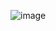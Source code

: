![image](https://github.com/araujoyo/RegistroLibro/assets/42663988/14447c3a-cb3d-40b1-bef1-ddd2c2ad5d64)
